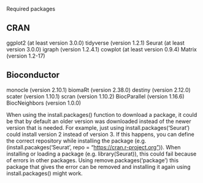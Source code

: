 Required packages

## CRAN
ggplot2 (at least version 3.0.0)
tidyverse (version 1.2.1)
Seurat (at least version 3.0.0)
igraph (version 1.2.4.1)
cowplot (at least version 0.9.4)
Matrix (version 1.2-17)

## Bioconductor
monocle (version 2.10.1)
biomaRt (version 2.38.0)
destiny (version 2.12.0)
scater (version 1.10.1)
scran (version 1.10.2)
BiocParallel (version 1.16.6)
BiocNeighbors (version 1.0.0)


When using the install.packages() function to download a package, it could be that by default an older version was downloaded instead of the newer version that is needed. For example, just using install.packages(‘Seurat’) could install version 2 instead of version 3. If this happens, you can define the correct repository while installing the package (e.g.(install.pacakges(‘Seurat’, repo = “https://cran.r-project.org”)).
When installing or loading a package (e.g. library(Seurat)), this could fail because of errors in other packages. Using remove.packages(‘package’) this package that gives the error can be removed and installing  it again using install.packages() might work. 
